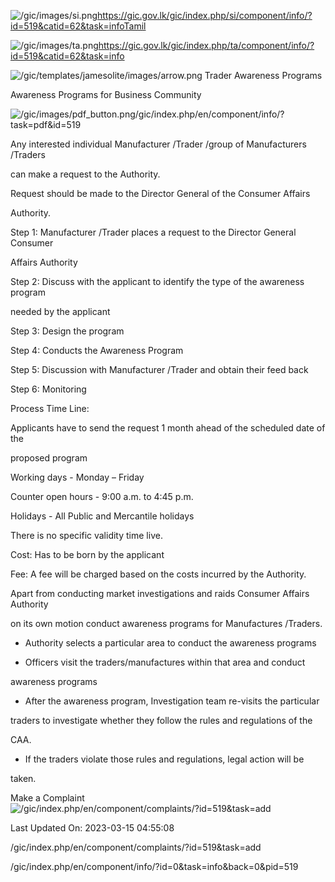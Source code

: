 <!-- Source: https://gic.gov.lk/gic/index.php/en/component/info/?id=519&catid=62&task=info -->

![/gic/images/si.png](/gic/images/si.png)https://gic.gov.lk/gic/index.php/si/component/info/?id=519&catid=62&task=infoTamil

![/gic/images/ta.png](/gic/images/ta.png)https://gic.gov.lk/gic/index.php/ta/component/info/?id=519&catid=62&task=info

![/gic/templates/jamesolite/images/arrow.png](/gic/templates/jamesolite/images/arrow.png) Trader Awareness Programs

Awareness Programs for Business Community

![/gic/images/pdf_button.png](/gic/images/pdf_button.png)/gic/index.php/en/component/info/?task=pdf&id=519

Any interested individual Manufacturer /Trader /group of Manufacturers /Traders

can make a request to the Authority.

Request should be made to the Director General of the Consumer Affairs

Authority.

Step 1: Manufacturer /Trader places a request to the Director General Consumer

Affairs Authority

Step 2: Discuss with the applicant to identify the type of the awareness program

needed by the applicant

Step 3: Design the program

Step 4: Conducts the Awareness Program

Step 5: Discussion with Manufacturer /Trader and obtain their feed back

Step 6: Monitoring

Process Time Line:

Applicants have to send the request 1 month ahead of the scheduled date of the

proposed program

Working days - Monday – Friday

Counter open hours - 9:00 a.m. to 4:45 p.m.

Holidays - All Public and Mercantile holidays

There is no specific validity time live.

Cost: Has to be born by the applicant

Fee: A fee will be charged based on the costs incurred by the Authority.

Apart from conducting market investigations and raids Consumer Affairs Authority

on its own motion conduct awareness programs for Manufactures /Traders.

 * Authority selects a particular area to conduct the awareness programs

 * Officers visit the traders/manufactures within that area and conduct

 awareness programs

 * After the awareness program, Investigation team re-visits the particular

 traders to investigate whether they follow the rules and regulations of the

 CAA.

 * If the traders violate those rules and regulations, legal action will be

 taken.

Make a Complaint ![/gic/index.php/en/component/complaints/?id=519&task=add](/gic/index.php/en/component/complaints/?id=519&task=add)

Last Updated On: 2023-03-15 04:55:08

/gic/index.php/en/component/complaints/?id=519&task=add

/gic/index.php/en/component/info/?id=0&task=info&back=0&pid=519